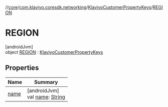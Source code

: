 //[core](../../../../index.md)/[com.klaviyo.coresdk.networking](../../index.md)/[KlaviyoCustomerPropertyKeys](../index.md)/[REGION](index.md)

# REGION

[androidJvm]\
object [REGION](index.md) : [KlaviyoCustomerPropertyKeys](../index.md)

## Properties

| Name | Summary |
|---|---|
| [name](../../-klaviyo-property-keys/name.md) | [androidJvm]<br>val [name](../../-klaviyo-property-keys/name.md): [String](https://kotlinlang.org/api/latest/jvm/stdlib/kotlin/-string/index.html) |
